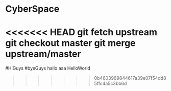 # CyberSpace
<<<<<<< HEAD
git fetch upstream
git checkout master
git merge upstream/master
=======

#HiGuys
#byeGuys
hallo
aaa
HelloWorld
>>>>>>> 0b4603969844617a39e07f54dd85ffc4a5c3bb6d

